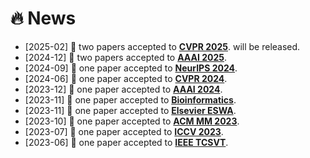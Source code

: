 # 🔥 News
- [2025-02] 🎉 two papers accepted to **[CVPR 2025](https://cvpr.thecvf.com/Conferences/2025)**. will be released.
- [2024-12] 🎉 two papers accepted to **[AAAI 2025](https://ojs.aaai.org)**.
- [2024-09] 🎉 one paper accepted to **[NeurIPS 2024](https://arxiv.org/abs/2409.19720)**.
- [2024-06] 🎉 one paper accepted to **[CVPR 2024](https://openaccess.thecvf.com/content/CVPR2024/papers/Yang_Separate_and_Conquer_Decoupling_Co-occurrence_via_Decomposition_and_Representation_for_CVPR_2024_paper.pdf)**.
- [2023-12] 🎉 one paper accepted to **[AAAI 2024](https://ojs.aaai.org/index.php/AAAI/article/download/29338/30525)**.
- [2023-11] 🎉 one paper accepted to **[Bioinformatics](https://academic.oup.com/bioinformatics/article/39/12/btad724/7455256)**.
- [2023-11] 🎉 one paper accepted to **[Elsevier ESWA](https://www.sciencedirect.com/science/article/pii/S0957417423030658)**.
- [2023-10] 🎉 one paper accepted to **[ACM MM 2023](https://dl.acm.org/doi/abs/10.1145/3581783.3612590)**.
- [2023-07] 🎉 one paper accepted to **[ICCV 2023](https://iccv2023.thecvf.com/)**.
- [2023-06] 🎉 one paper accepted to **[IEEE TCSVT](https://ieeexplore.ieee.org/xpl/RecentIssue.jsp?punumber=76)**.
